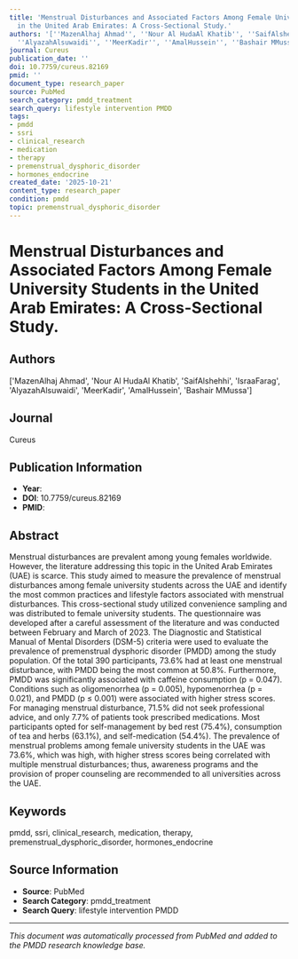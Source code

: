```yaml
---
title: 'Menstrual Disturbances and Associated Factors Among Female University Students
  in the United Arab Emirates: A Cross-Sectional Study.'
authors: '[''MazenAlhaj Ahmad'', ''Nour Al HudaAl Khatib'', ''SaifAlshehhi'', ''IsraaFarag'',
  ''AlyazahAlsuwaidi'', ''MeerKadir'', ''AmalHussein'', ''Bashair MMussa'']'
journal: Cureus
publication_date: ''
doi: 10.7759/cureus.82169
pmid: ''
document_type: research_paper
source: PubMed
search_category: pmdd_treatment
search_query: lifestyle intervention PMDD
tags:
- pmdd
- ssri
- clinical_research
- medication
- therapy
- premenstrual_dysphoric_disorder
- hormones_endocrine
created_date: '2025-10-21'
content_type: research_paper
condition: pmdd
topic: premenstrual_dysphoric_disorder
---
```


# Menstrual Disturbances and Associated Factors Among Female University Students in the United Arab Emirates: A Cross-Sectional Study.

## Authors
['MazenAlhaj Ahmad', 'Nour Al HudaAl Khatib', 'SaifAlshehhi', 'IsraaFarag', 'AlyazahAlsuwaidi', 'MeerKadir', 'AmalHussein', 'Bashair MMussa']

## Journal
Cureus

## Publication Information
- **Year**: 
- **DOI**: 10.7759/cureus.82169
- **PMID**: 

## Abstract
Menstrual disturbances are prevalent among young females worldwide. However, the literature addressing this topic in the United Arab Emirates (UAE) is scarce. This study aimed to measure the prevalence of menstrual disturbances among female university students across the UAE and identify the most common practices and lifestyle factors associated with menstrual disturbances. This cross-sectional study utilized convenience sampling and was distributed to female university students. The questionnaire was developed after a careful assessment of the literature and was conducted between February and March of 2023. The Diagnostic and Statistical Manual of Mental Disorders (DSM-5) criteria were used to evaluate the prevalence of premenstrual dysphoric disorder (PMDD) among the study population. Of the total 390 participants, 73.6% had at least one menstrual disturbance, with PMDD being the most common at 50.8%. Furthermore, PMDD was significantly associated with caffeine consumption (p = 0.047). Conditions such as oligomenorrhea (p = 0.005), hypomenorrhea (p = 0.021), and PMDD (p ≤ 0.001) were associated with higher stress scores. For managing menstrual disturbance, 71.5% did not seek professional advice, and only 7.7% of patients took prescribed medications. Most participants opted for self-management by bed rest (75.4%), consumption of tea and herbs (63.1%), and self-medication (54.4%). The prevalence of menstrual problems among female university students in the UAE was 73.6%, which was high, with higher stress scores being correlated with multiple menstrual disturbances; thus, awareness programs and the provision of proper counseling are recommended to all universities across the UAE.

## Keywords
pmdd, ssri, clinical_research, medication, therapy, premenstrual_dysphoric_disorder, hormones_endocrine

## Source Information
- **Source**: PubMed
- **Search Category**: pmdd_treatment
- **Search Query**: lifestyle intervention PMDD

---
*This document was automatically processed from PubMed and added to the PMDD research knowledge base.*
